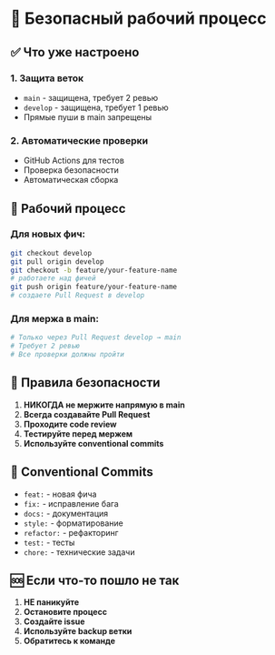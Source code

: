 # 🚀 Безопасный рабочий процесс

## ✅ Что уже настроено

### 1. Защита веток
- `main` - защищена, требует 2 ревью
- `develop` - защищена, требует 1 ревью
- Прямые пуши в main запрещены

### 2. Автоматические проверки
- GitHub Actions для тестов
- Проверка безопасности
- Автоматическая сборка

## 🔄 Рабочий процесс

### Для новых фич:
```bash
git checkout develop
git pull origin develop
git checkout -b feature/your-feature-name
# работаете над фичей
git push origin feature/your-feature-name
# создаете Pull Request в develop
```

### Для мержа в main:
```bash
# Только через Pull Request develop → main
# Требует 2 ревью
# Все проверки должны пройти
```

## 🚨 Правила безопасности

1. **НИКОГДА не мержите напрямую в main**
2. **Всегда создавайте Pull Request**
3. **Проходите code review**
4. **Тестируйте перед мержем**
5. **Используйте conventional commits**

## 📝 Conventional Commits

- `feat:` - новая фича
- `fix:` - исправление бага
- `docs:` - документация
- `style:` - форматирование
- `refactor:` - рефакторинг
- `test:` - тесты
- `chore:` - технические задачи

## 🆘 Если что-то пошло не так

1. **НЕ паникуйте**
2. **Остановите процесс**
3. **Создайте issue**
4. **Используйте backup ветки**
5. **Обратитесь к команде**
